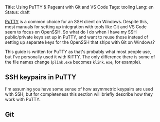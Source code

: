 Title: Using PuTTY & Pageant with Git and VS Code
Tags: tooling
Lang: en
Status: draft

[PuTTY] is a common choice for an SSH client on Windows. Despite this, most
manuals for setting up integration with tools like Git and VS Code seem to
focus on OpenSSH. So what do I do when I have my SSH public/private keys set
up in PuTTY, and want to reuse those instead of setting up separate keys for
the OpenSSH that ships with Git on Windows?

This guide is written for PuTTY as that's probably what most people use, but
I've personally used it with KiTTY. The only difference there is some of the
file names change (`plink.exe` becomes `klink.exe`, for example).

## SSH keypairs in PuTTY

I'm assuming you have some sense of how asymmetric keypairs are used with SSH,
but for completeness this section will briefly describe how they work with
PuTTY.

## Git






[PuTTY]: https://www.chiark.greenend.org.uk/~sgtatham/putty/
